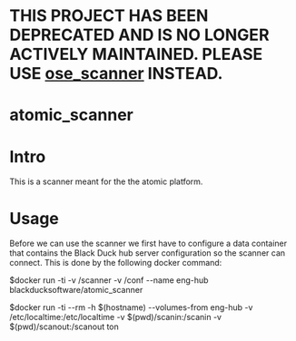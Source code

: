 # THIS PROJECT HAS BEEN DEPRECATED AND IS NO LONGER ACTIVELY MAINTAINED. PLEASE USE [ose_scanner](https://github.com/blackducksoftware/ose-scanner) INSTEAD.


# atomic_scanner


# Intro

This is a scanner meant for the the atomic platform.


# Usage

Before we can use the scanner we first have to configure a data container that contains the Black Duck hub server configuration so the scanner can connect.
This is done by the following docker command:

$docker run -ti -v /scanner -v /conf --name eng-hub blackducksoftware/atomic_scanner

$docker run -ti --rm -h $(hostname) --volumes-from eng-hub -v /etc/localtime:/etc/localtime -v $(pwd)/scanin:/scanin -v $(pwd)/scanout:/scanout ton

